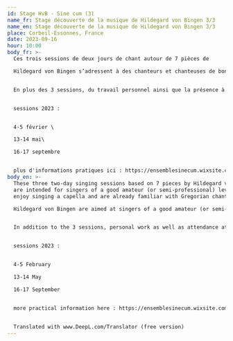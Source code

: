 ```yaml
---
id: Stage HvB - Sine cum (3)
name_fr: Stage découverte de la musique de Hildegard von Bingen 3/3
name_en: Stage découverte de la musique de Hildegard von Bingen 3/3
place: Corbeil-Essonnes, France
date: 2023-09-16
hour: 10:00
body_fr: >-
  Ces trois sessions de deux jours de chant autour de 7 pièces de

  Hildegard von Bingen s’adressent à des chanteurs et chanteuses de bon niveau amateur (ou semi-professionnel), qui aiment chanter a capella et sont déjà initiés au chant grégorien, qui sont curieux de découvrir la musique de l’abbesse de Bingen ainsi que la notation ancienne et la lecture sur manuscrit. 


  En plus des 3 sessions, du travail personnel ainsi que la présence à au moins 2 sessions de travail seront les bienvenus pour mener à bien la restitution publique du 17 septembre.


  sessions 2023 : 


  4-5 février \

  13-14 mai\

  16-17 septembre 


  plus d'informations pratiques ici : https://ensemblesinecum.wixsite.com/website/page-vierge
body_en: >-
  These three two-day singing sessions based on 7 pieces by Hildegard von Bingen
  are intended for singers of a good amateur (or semi-professional) level who
  enjoy singing a capella and are already familiar with Gregorian chant.

  Hildegard von Bingen are aimed at singers of a good amateur (or semi-professional) level, who like to sing a capella and are already initiated into Gregorian chant, and who are curious to discover the music of the abbess of Bingen as well as ancient notation and manuscript reading. 


  In addition to the 3 sessions, personal work as well as attendance at at least 2 sessions will be welcome in order to complete the public performance on 17 September.


  sessions 2023 : 


  4-5 February

  13-14 May

  16-17 September


  more practical information here : https://ensemblesinecum.wixsite.com/website/page-vierge


  Translated with www.DeepL.com/Translator (free version)
---
```

